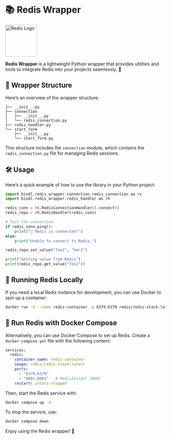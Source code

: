 # 📚 Redis Wrapper

<img src="https://www.svgrepo.com/show/303460/redis-logo.svg" alt="Redis Logo" width="100"/>

**Redis Wrapper** is a lightweight Python wrapper that provides utilities and tools to integrate Redis into your projects seamlessly. 🎉

## 📂 Wrapper Structure

Here’s an overview of the wrapper structure:

```
├── __init__.py
├── connection
│   ├── __init__.py
│   └── redis_connection.py
├── redis_handler.py
└── start_form
    ├── __init__.py
    └── start_form.py
```

This structure includes the `connection` module, which contains the `redis_connection.py` file for managing Redis sessions.

## 🛠️ Usage
Here’s a quick example of how to use the library in your Python project:

```python
import bindl.redis_wrapper.connection.redis_connection as rc
import bindl.redis_wrapper.redis_handler as rh

redis_conn = rc.RedisConnectionHandler().connect()
redis_repo = rh.RedisHandler(redis_conn)

# Test the connection
if redis_conn.ping():
    print("🎉 Redis is connected!")
else:
    print("Unable to connect to Redis.")

redis_repo.set_value("foo2", "bar2")

print("Getting value from Redis")
print(redis_repo.get_value("foo2"))
```

## 🐳 Running Redis Locally
If you need a local Redis instance for development, you can use Docker to spin up a container:
```bash
docker run -d --name redis-container -p 6379:6379 redis/redis-stack:latest
```

## 🐋 Run Redis with Docker Compose
Alternatively, you can use Docker Compose to set up Redis. Create a `docker-compose.yml` file with the following content:

```yaml
services:
  redis:
    container_name: redis-container
    image: redis/redis-stack:latest
    ports:
      - "6379:6379"
      - "8001:8001"   # RedisInsight (WEB)
    restart: unless-stopped
```

Then, start the Redis service with:
```bash
docker compose up -d
```

To stop the service, use:
```bash
docker compose down
```

Enjoy using the Redis wrapper! 🚀
